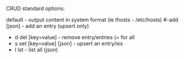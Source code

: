 CRUD standard options:

default - output content in system format (ie thosts - /etc/hosts)
#-add [json] - add an entry (upsert only)

- d del [key=value] - remove entry/entries (*=* for all
- s set [key=value] [json] - upsert an entry/ies
- l lst - list all (json)
